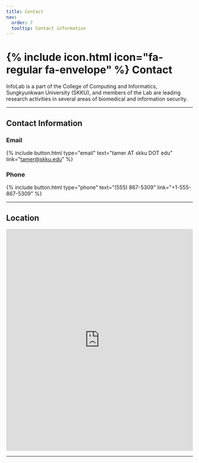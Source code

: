 ```yaml
---
title: Contact
nav:
  order: 7
  tooltip: Contact information
---
```


# {% include icon.html icon="fa-regular fa-envelope" %} Contact

InfoLab is a part of the College of Computing and Informatics, Sungkyunkwan University (SKKU), and members of the Lab are leading research activities in several areas of biomedical and information security.

---

## Contact Information

### Email
{%
  include button.html
  type="email"
  text="tamer AT skku DOT edu"
  link="tamer@skku.edu"
%}

<!-- Uncomment the following block if you want to include phone contact -->

### Phone
{%
  include button.html
  type="phone"
  text="(555) 867-5309"
  link="+1-555-867-5309"
%}

---

## Location

<div style="width: 100%">
  <iframe 
    width="100%" 
    height="600" 
    frameborder="0" 
    scrolling="no" 
    marginheight="0" 
    marginwidth="0" 
    src="https://maps.google.com/maps?width=100%25&amp;height=600&amp;hl=en&amp;q=Hwasan-ro,%20Yulcheon-dong,%20Jangan-gu,%20Suwon-si,%20Gyeonggi-do+(Infolab)&amp;t=&amp;z=16&amp;ie=UTF8&amp;iwloc=B&amp;output=embed">
    <a href="https://www.gps.ie/collections/personal-trackers/">gps trackers</a>
  </iframe>
</div>

---

